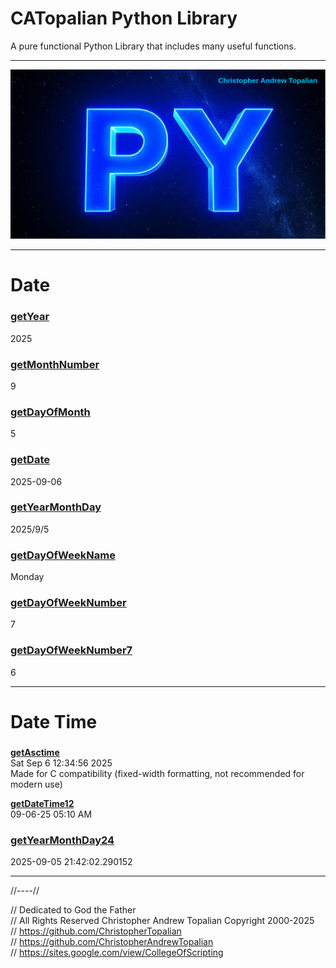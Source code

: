 # CATopalian Python Library
A pure functional Python Library that includes many useful functions.

---

![py001](src/media/textures/bg/py001.png)

---

# **Date**

### 

### [**getYear**](src/py/date/getYear.py)  
2025

### [**getMonthNumber**](src/py/date/getMonthNumber.py)  
9

### [**getDayOfMonth**](src/py/date/getDayOfMonth.py)  
5

### [**getDate**](src/py/date/getDate.py)  
2025-09-06

### [**getYearMonthDay**](src/py/date/getYearMonthDay.py)  
2025/9/5

### [**getDayOfWeekName**](src/py/date/getDayOfWeekName.py)  
Monday

### [**getDayOfWeekNumber**](src/py/date/getDayOfWeekNumber.py)  
7

### [**getDayOfWeekNumber7**](src/py/date/getDayOfWeekNumber7.py)  
6

---

# **Date Time**

### 

[**getAsctime**](src/py/date_time/getAsctime.py)  
Sat Sep  6 12:34:56 2025  
Made for C compatibility (fixed-width formatting, not recommended for modern use)  

[**getDateTime12**](src/py/date_time/getDateTime12.py)  
09-06-25 05:10 AM

### [**getYearMonthDay24**](src/py/date_time/getYearMonthDay24.py)  
2025-09-05 21:42:02.290152

---

//----//

// Dedicated to God the Father  
// All Rights Reserved Christopher Andrew Topalian Copyright 2000-2025  
// https://github.com/ChristopherTopalian  
// https://github.com/ChristopherAndrewTopalian  
// https://sites.google.com/view/CollegeOfScripting

